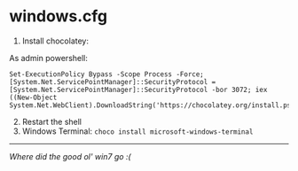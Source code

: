 # windows.cfg
1. Install chocolatey:

As admin powershell:
```
Set-ExecutionPolicy Bypass -Scope Process -Force; [System.Net.ServicePointManager]::SecurityProtocol = [System.Net.ServicePointManager]::SecurityProtocol -bor 3072; iex ((New-Object System.Net.WebClient).DownloadString('https://chocolatey.org/install.ps1'))
```
2. Restart the shell
3. Windows Terminal: 
`choco install microsoft-windows-terminal`
---
*Where did the good ol' win7 go :(*
